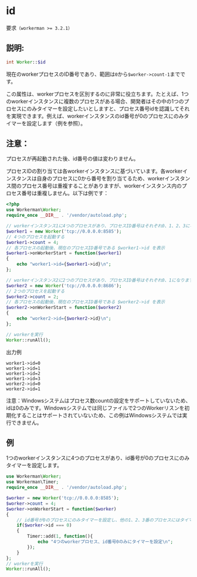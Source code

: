 # id
要求```（workerman >= 3.2.1）```

## 説明:
```php
int Worker::$id
```

現在のworkerプロセスのID番号であり、範囲は```0```から```$worker->count-1```までです。

この属性は、workerプロセスを区別するのに非常に役立ちます。たとえば、1つのworkerインスタンスに複数のプロセスがある場合、開発者はその中の1つのプロセスにのみタイマーを設定したいとしますと、プロセス番号idを認識してそれを実現できます。例えば、workerインスタンスのid番号が0のプロセスにのみタイマーを設定します（例を参照）。

## 注意：

プロセスが再起動された後、id番号の値は変わりません。

プロセスIDの割り当ては各workerインスタンスに基づいています。各workerインスタンスは自身のプロセスに0から番号を割り当てるため、workerインスタンス間のプロセス番号は重複することがありますが、workerインスタンス内のプロセス番号は重複しません。以下は例です：

```php
<?php
use Workerman\Worker;
require_once __DIR__ . '/vendor/autoload.php';

// workerインスタンス1に4つのプロセスがあり、プロセスID番号はそれぞれ0、1、2、3になります
$worker1 = new Worker('tcp://0.0.0.0:8585');
// 4つのプロセスを起動する
$worker1->count = 4;
// 各プロセスの起動後、現在のプロセスID番号である $worker1->id を表示
$worker1->onWorkerStart = function($worker1)
{
    echo "worker1->id={$worker1->id}\n";
};

// workerインスタンス2に2つのプロセスがあり、プロセスID番号はそれぞれ0、1になります
$worker2 = new Worker('tcp://0.0.0.0:8686');
// 2つのプロセスを起動する
$worker2->count = 2;
// 各プロセスの起動後、現在のプロセスID番号である $worker2->id を表示
$worker2->onWorkerStart = function($worker2)
{
    echo "worker2->id={$worker2->id}\n";
};

// workerを実行
Worker::runAll();
```
出力例
```
worker1->id=0
worker1->id=1
worker1->id=2
worker1->id=3
worker2->id=0
worker2->id=1
```

注意：Windowsシステムはプロセス数countの設定をサポートしていないため、idは0のみです。Windowsシステムでは同じファイルで2つのWorkerリスンを初期化することはサポートされていないため、この例はWindowsシステムでは実行できません。

## 例
1つのworkerインスタンスに4つのプロセスがあり、id番号が0のプロセスにのみタイマーを設定します。

```php
use Workerman\Worker;
use Workerman\Timer;
require_once __DIR__ . '/vendor/autoload.php';

$worker = new Worker('tcp://0.0.0.0:8585');
$worker->count = 4;
$worker->onWorkerStart = function($worker)
{
    // id番号が0のプロセスにのみタイマーを設定し、他の1、2、3番のプロセスにはタイマーを設定しません
    if($worker->id === 0)
    {
        Timer::add(1, function(){
            echo "4つのworkerプロセス、id番号0のみにタイマーを設定\n";
        });
    }
};
// workerを実行
Worker::runAll();
```
